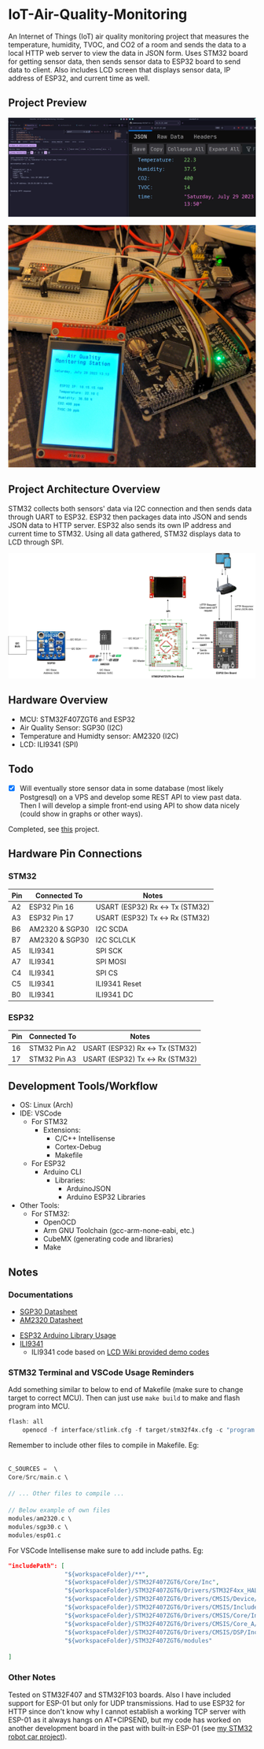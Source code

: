 # IoT-Air-Quality-Monitoring
An Internet of Things (IoT) air quality monitoring project that measures the temperature, humidity, TVOC, and CO2 of a room and sends the data to a local HTTP web server to view the data in JSON form.
Uses STM32 board for getting sensor data, then sends sensor data to ESP32 board to send data to client. Also includes LCD screen that displays sensor data, IP address of ESP32, and current time as well.

## Project Preview

![](./resources/webdemo.jpg)

![](./resources/hardware.jpg)


## Project Architecture Overview
STM32 collects both sensors' data via I2C connection and then sends data through UART to ESP32. ESP32 then packages data into JSON and sends JSON data to HTTP server. ESP32 also sends its own IP address and current time to STM32. Using all data gathered, STM32 displays data to LCD through SPI.

![](./resources/iotdiagram.png)

## Hardware Overview
- MCU: STM32F407ZGT6 and ESP32
- Air Quality Sensor: SGP30 (I2C)
- Temperature and Humidty sensor: AM2320 (I2C)
- LCD: ILI9341 (SPI)
<!-- - Wireless Module: ESP-01 (UART) -->

## Todo
- [x] Will eventually store sensor data in some database (most likely Postgresql) on a VPS and develop some REST API to view past data. Then I will develop a simple front-end using API to show data nicely (could show in graphs or other ways).

Completed, see [this](https://github.com/jamesyoung-15/IoT-Home-Sensor-Dashboard) project.

## Hardware Pin Connections

### STM32
|   Pin |   Connected To    |       Notes                       |
|-------|-------------------|-----------------------------------|
|   A2  |   ESP32 Pin 16    | USART (ESP32) Rx <-> Tx (STM32)   |
|   A3  |   ESP32 Pin 17    | USART (ESP32) Tx <-> Rx (STM32)   |
|   B6  |   AM2320 & SGP30  | I2C SCDA  |
|   B7  |   AM2320 & SGP30  | I2C SCLCLK  |
|   A5  |   ILI9341         | SPI SCK |
|   A7  |   ILI9341         | SPI MOSI |
|   C4  |   ILI9341         | SPI CS |
|   C5  |   ILI9341         | ILI9341 Reset |
|   B0  |   ILI9341         | ILI9341 DC |


### ESP32
|   Pin |   Connected To    |       Notes                       |
|-------|-------------------|-----------------------------------|
|   16  |   STM32 Pin A2    | USART (ESP32) Rx <-> Tx (STM32)   |
|   17  |   STM32 Pin A3    | USART (ESP32) Tx <-> Rx (STM32)   |

## Development Tools/Workflow
- OS: Linux (Arch)
- IDE: VSCode
    - For STM32
        - Extensions:
            - C/C++ Intellisense
            - Cortex-Debug
            - Makefile
    - For ESP32
        - Arduino CLI
            - Libraries:
                - ArduinoJSON
                - Arduino ESP32 Libraries
- Other Tools:
    - For STM32:
        - OpenOCD
        - Arm GNU Toolchain (gcc-arm-none-eabi, etc.)
        - CubeMX (generating code and libraries)
        - Make



## Notes
### Documentations
- [SGP30 Datasheet](https://www.mouser.com/pdfdocs/Sensirion_Gas_Sensors_SGP30_Datasheet_EN-1148053.pdf)
- [AM2320 Datasheet](https://cdn-shop.adafruit.com/product-files/3721/AM2320.pdf)
<!-- - [ESP-01 AT Commands](https://docs.espressif.com/projects/esp-at/en/release-v2.2.0.0_esp8266/AT_Command_Set/index.html) 
(Note this is for V2.1 which contains some newer commands like MQTT that won't work with older versions) -->
- [ESP32 Arduino Library Usage](https://docs.espressif.com/projects/arduino-esp32/en/latest/getting_started.html)
- [ILI9341](http://www.lcdwiki.com/res/MAR2808/ILI9341_Datasheet.pdf)
    - ILI9341 code based on [LCD Wiki provided demo codes](http://www.lcdwiki.com/2.8inch_IPS_SPI_Module_ILI9341)

### STM32 Terminal and VSCode Usage Reminders
Add something similar to below to end of Makefile (make sure to change target to correct MCU). Then can just use `make build` to make and flash program into MCU.
``` C 
flash: all
    openocd -f interface/stlink.cfg -f target/stm32f4x.cfg -c "program $(BUILD_DIR)/$(TARGET).elf verify reset exit"
```

Remember to include other files to compile in Makefile. Eg:
``` C

C_SOURCES =  \
Core/Src/main.c \

// ... Other files to compile ...

// Below example of own files
modules/am2320.c \
modules/sgp30.c \
modules/esp01.c
```

For VSCode Intellisense make sure to add include paths. Eg:
``` json
"includePath": [
                "${workspaceFolder}/**",
                "${workspaceFolder}/STM32F407ZGT6/Core/Inc",
                "${workspaceFolder}/STM32F407ZGT6/Drivers/STM32F4xx_HAL_Driver/Inc",
                "${workspaceFolder}/STM32F407ZGT6/Drivers/CMSIS/Device/ST/STM32F4xx/Include",
                "${workspaceFolder}/STM32F407ZGT6/Drivers/CMSIS/Include",
                "${workspaceFolder}/STM32F407ZGT6/Drivers/CMSIS/Core/Include",
                "${workspaceFolder}/STM32F407ZGT6/Drivers/CMSIS/Core_A/Include",
                "${workspaceFolder}/STM32F407ZGT6/Drivers/CMSIS/DSP/Include",
                "${workspaceFolder}/STM32F407ZGT6/modules"
                
]
```
### Other Notes
Tested on STM32F407 and STM32F103 boards. Also I have included support for ESP-01 but only for UDP transmissions. Had to use ESP32 for HTTP since don't know why I cannot establish a working TCP server with ESP-01 as it always hangs on AT+CIPSEND, but my code has worked on another development board in the past with built-in ESP-01 (see [my STM32 robot car project](https://github.com/jamesyoung-15/Mini-Robot-Cleaner)).
